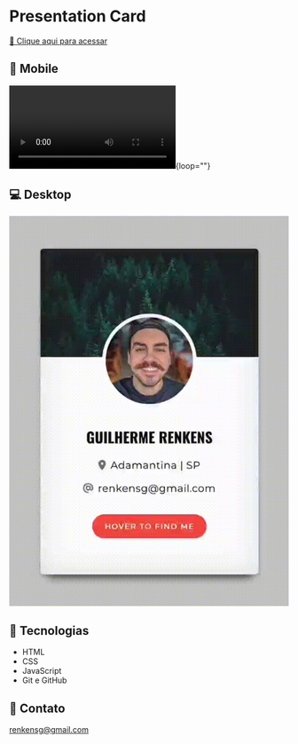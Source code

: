 # Presentation Card

[🔗 Clique aqui para acessar](https://my-card-delta.vercel.app/)

## 📱 Mobile
![Mobile](https://user-images.githubusercontent.com/109971144/224054447-07c08085-df5e-4e5c-8d91-c8ba7d7cd7c8.mp4){loop=""}

## 💻 Desktop
![Desktop](hover-my-card.gif)

## 🤖 Tecnologias

- HTML
- CSS
- JavaScript
- Git e GitHub

## 📩 Contato

renkensg@gmail.com
